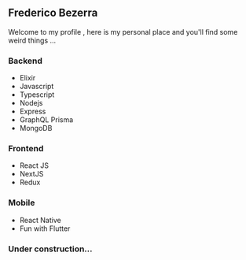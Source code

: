 ## Frederico Bezerra

Welcome to my profile , here is my personal place and you'll find some weird things ...


### Backend
 - Elixir
 - Javascript
 - Typescript
 - Nodejs
 - Express
 - GraphQL Prisma
 - MongoDB
 
### Frontend
 - React JS
 - NextJS
 - Redux
 
 ### Mobile
  - React Native
  - Fun with Flutter
  
### Under construction...
